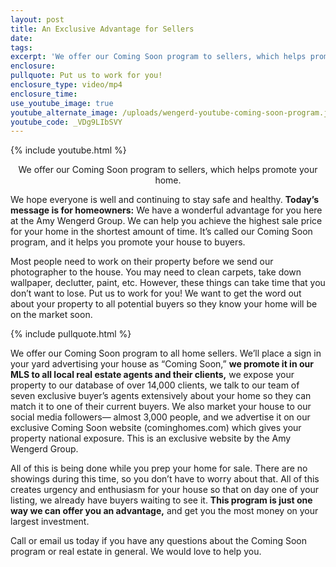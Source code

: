 ```yaml
---
layout: post
title: An Exclusive Advantage for Sellers
date:
tags:
excerpt: 'We offer our Coming Soon program to sellers, which helps promote your home.'
enclosure:
pullquote: Put us to work for you!
enclosure_type: video/mp4
enclosure_time:
use_youtube_image: true
youtube_alternate_image: /uploads/wengerd-youtube-coming-soon-program.jpg
youtube_code: _VDg9LIbSVY
---
```


{% include youtube.html %}<center>We offer our Coming Soon program to sellers, which helps promote your home.</center>

We hope everyone is well and continuing to stay safe and healthy. **Today’s message is for homeowners:** We have a wonderful advantage for you here at the Amy Wengerd Group. We can help you achieve the highest sale price for your home in the shortest amount of time. It’s called our Coming Soon program, and it helps you promote your house to buyers.

Most people need to work on their property before we send our photographer to the house. You may need to clean carpets, take down wallpaper, declutter, paint, etc. However, these things can take time that you don’t want to lose. Put us to work for you\! We want to get the word out about your property to all potential buyers so they know your home will be on the market soon.

{% include pullquote.html %}

We offer our Coming Soon program to all home sellers. We’ll place a sign in your yard advertising your house as “Coming Soon,” **we promote it in our MLS to all local real estate agents and their clients,** we expose your property to our database of over 14,000 clients, we talk to our team of seven exclusive buyer’s agents extensively about your home so they can match it to one of their current buyers. We also market your house to our social media followers— almost 3,000 people, and we advertise it on our exclusive Coming Soon website (cominghomes.com) which gives your property national exposure. This is an exclusive website by the Amy Wengerd Group.&nbsp;

All of this is being done while you prep your home for sale. There are no showings during this time, so you don’t have to worry about that. All of this creates urgency and enthusiasm for your house so that on day one of your listing, we already have buyers waiting to see it. **This program is just one way we can offer you an advantage,** and get you the most money on your largest investment.&nbsp;

Call or email us today if you have any questions about the Coming Soon program or real estate in general. We would love to help you.